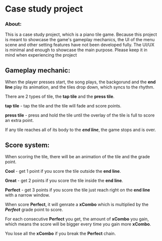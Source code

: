 # **Case study project**

### **About:**

This is a case study project, which is a piano tile game. Because this project is meant to showcase the game's gameplay mechanics, the UI of the menu scene and other setting features have not been developed fully. The UI/UX is minimal and enough to showcase the main purpose. Please keep it in mind when experiencing the project

## **Gameplay mechanic:**

When the player presses start, the song plays, the backgorund and the **end line** play its animation,  and the tiles drop down, which syncs to the rhythm.

There are 2 types of tile, the **tap tile** and the **press tile**.

**tap tile** - tap the tile and the tile will fade and score points.

**press tile** - press and hold the tile until the overlay of the tile is full to score an extra point.

If any tile reaches all of its body to the ***end line***, the game stops and is over.

## **Score system:**

When scoring the tile, there will be an animation of the tile and the grade point.

**Cool** - get 1 point if you score the tile outside the **end line**.

**Great** - get 2 points  if you score the tile inside the **end line**.

**Perfect** - get 3 points  if you score the tile just reach right on the **end line** with a narrow window.

When score **Perfect**, it will genrate a **xCombo** which is multiplied by the ***Perfect*** grade point to score.

For each consecutive **Perfect** you get, the amount of **xCombo** you gain, which means the score will be bigger every time you gain more **xCombo**.

You lose all the **xCombo** if you break the **Perfect** chain.
